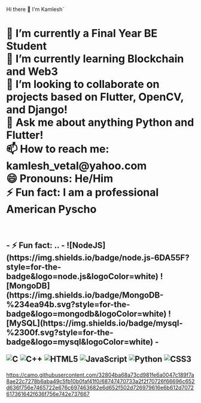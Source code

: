 Hi there 👋 I'm Kamlesh`

<h1> 
🔭 I’m currently a Final Year BE Student</br>
🌱 I’m currently learning Blockchain and Web3</br>
👯 I’m looking to collaborate on projects based on Flutter, OpenCV, and Django!</br>
💬 Ask me about anything Python and Flutter!</br>
📫 How to reach me: kamlesh_vetal@yahoo.com</br>
😄 Pronouns: He/Him</br>
⚡ Fun fact: I am a professional American Pyscho </h1></br>

<h2>
- ⚡ Fun fact: ..
- ![NodeJS](https://img.shields.io/badge/node.js-6DA55F?style=for-the-badge&logo=node.js&logoColor=white) ![MongoDB](https://img.shields.io/badge/MongoDB-%234ea94b.svg?style=for-the-badge&logo=mongodb&logoColor=white) ![MySQL](https://img.shields.io/badge/mysql-%2300f.svg?style=for-the-badge&logo=mysql&logoColor=white)
- 

![C](https://img.shields.io/badge/c-%2300599C.svg?style=for-the-badge&logo=c&logoColor=white) ![C++](https://img.shields.io/badge/c++-%2300599C.svg?style=for-the-badge&logo=c%2B%2B&logoColor=white) ![HTML5](https://img.shields.io/badge/html5-%23E34F26.svg?style=for-the-badge&logo=html5&logoColor=white) ![JavaScript](https://img.shields.io/badge/javascript-%23323330.svg?style=for-the-badge&logo=javascript&logoColor=%23F7DF1E) ![Python](https://img.shields.io/badge/python-3670A0?style=for-the-badge&logo=python&logoColor=ffdd54)
![CSS3](https://img.shields.io/badge/css3-%231572B6.svg?style=for-the-badge&logo=css3&logoColor=white) </h2>

https://camo.githubusercontent.com/32804ba68a73cd981fe6a0047c189f7a8ae22c7278b6aba49c5fb10b0faf41f0/68747470733a2f2f70726f66696c652d636f756e7465722e676c697463682e6d652f502d726979616e6b612d7072617361642f636f756e742e737667
